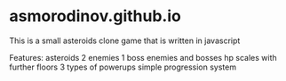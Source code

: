 # asmorodinov.github.io
This is a small asteroids clone game that is written in javascript

Features:
  asteroids
  2 enemies
  1 boss
  enemies and bosses hp scales with further floors
  3 types of powerups
  simple progression system

